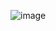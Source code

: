 ![image](https://github.com/saintgospel/saintgospel/assets/161214008/49c00e0f-7c0c-4d68-bbb5-be7b91645e21)


